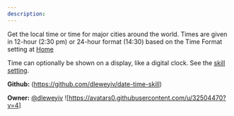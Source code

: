 ```yaml
---
description: 
---
```

Get the local time or time for major cities around the world.  Times
are given in 12-hour (2:30 pm) or 24-hour format (14:30) based on the
Time Format setting at [Home](https://home.mycroft.ai/#/setting/basic)

Time can optionally be shown on a display, like a digital clock.  See
the [skill setting](https://home.mycroft.ai/#/skill).

**Github:** (https://github.com/dleweyiv/date-time-skill)

**Owner:** [@dleweyiv](https://github.com/dleweyiv) ![https://avatars0.githubusercontent.com/u/32504470?v=4]

